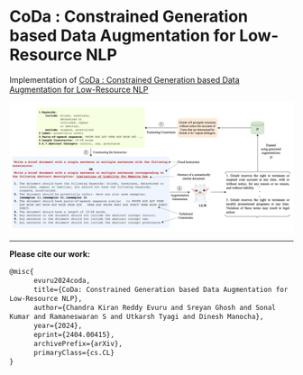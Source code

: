 # CoDa : Constrained Generation based Data Augmentation for Low-Resource NLP

Implementation of [CoDa : Constrained Generation based Data Augmentation for Low-Resource NLP](https://arxiv.org/pdf/2404.00415)

![Proposed Methodology](./diagram.png)

---
**Please cite our work:**
```
@misc{
      evuru2024coda,
      title={CoDa: Constrained Generation based Data Augmentation for Low-Resource NLP}, 
      author={Chandra Kiran Reddy Evuru and Sreyan Ghosh and Sonal Kumar and Ramaneswaran S and Utkarsh Tyagi and Dinesh Manocha},
      year={2024},
      eprint={2404.00415},
      archivePrefix={arXiv},
      primaryClass={cs.CL}
}
```